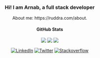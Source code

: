 <h3 align="center">Hi! I am Arnab, a full stack developer</h3>
<p align="center">About me: https://ruddra.com/about.</p>
<h4 align="center">GitHub Stats</h4>
<p align="center">
  <img src ="https://github-readme-stats.vercel.app/api?username=ruddra&show_icons=true&theme=onedark&count_private=true">
  <img src ="https://github-readme-stats.vercel.app/api/top-langs/?username=ruddra&layout=compact&hide_border=true&theme=onedark">
  <img src = "https://github-readme-streak-stats.herokuapp.com?user=ruddra&theme=onedark&hide_border=true">
</p>
<p align="center">
	<a href="https://www.linkedin.com/in/ruddraarnab"><img src="https://img.shields.io/badge/LinkedIn--_.svg?style=social&logo=linkedin" alt="LinkedIn"></a>
	<a href="https://twitter.com/ruddraarnab"><img src="https://img.shields.io/twitter/follow/ruddra?label=Twitter&style=social" alt="Twitter"></a>
    <a href="https://stackoverflow.com/users/2696165/ruddra"><img src="https://img.shields.io/stackexchange/stackoverflow/r/2696165?label=stackoverflow&style=plastic" alt="Stackoverflow"></a>
</p>
